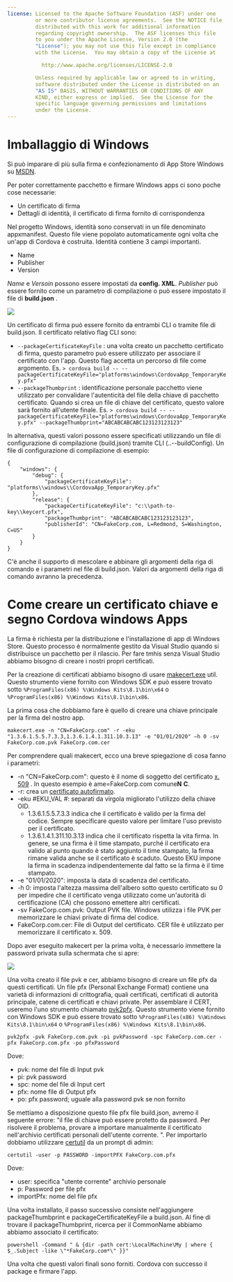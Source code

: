 ```yaml
---
license: Licensed to the Apache Software Foundation (ASF) under one
         or more contributor license agreements.  See the NOTICE file
         distributed with this work for additional information
         regarding copyright ownership.  The ASF licenses this file
         to you under the Apache License, Version 2.0 (the
         "License"); you may not use this file except in compliance
         with the License.  You may obtain a copy of the License at

           http://www.apache.org/licenses/LICENSE-2.0

         Unless required by applicable law or agreed to in writing,
         software distributed under the License is distributed on an
         "AS IS" BASIS, WITHOUT WARRANTIES OR CONDITIONS OF ANY
         KIND, either express or implied.  See the License for the
         specific language governing permissions and limitations
         under the License.
---
```


# Imballaggio di Windows

Si può imparare di più sulla firma e confezionamento di App Store Windows su [MSDN](https://msdn.microsoft.com/en-us/library/hh446593(v=vs.85).aspx).

Per poter correttamente pacchetto e firmare Windows apps ci sono poche cose necessarie:

  * Un certificato di firma
  * Dettagli di identità, il certificato di firma fornito di corrispondenza

Nel progetto Windows, identità sono conservati in un file denominato appxmanifest. Questo file viene popolato automaticamente ogni volta che un'app di Cordova è costruita. Identità contiene 3 campi importanti.

  * Name
  * Publisher
  * Version

*Name* e *Versoin* possono essere impostati da **config. XML**. *Publisher* può essere fornito come un parametro di compilazione o può essere impostato il file di **build.json** .

![](img/guide/platforms/win8/packaging.png)

Un certificato di firma può essere fornito da entrambi CLI o tramite file di build.json. Il certificato relativo flag CLI sono:

  * `--packageCertificateKeyFile` : una volta creato un pacchetto certificato di firma, questo parametro può essere utilizzato per associare il certificato con l'app. Questo flag accetta un percorso di file come argomento. Es. `> cordova build -- --packageCertificateKeyFile="platforms\windows\CordovaApp_TemporaryKey.pfx"`
  * `--packageThumbprint` : identificazione personale pacchetto viene utilizzato per convalidare l'autenticità del file della chiave di pacchetto certificato. Quando si crea un file di chiave del certificato, questo valore sarà fornito all'utente finale. Es. `> cordova build -- --packageCertificateKeyFile="platforms\windows\CordovaApp_TemporaryKey.pfx" --packageThumbprint="ABCABCABCABC123123123123"`

In alternativa, questi valori possono essere specificati utilizzando un file di configurazione di compilazione (build.json) tramite CLI (..--buildConfig). Un file di configurazione di compilazione di esempio:

    {
        "windows": {
            "debug": {
                "packageCertificateKeyFile": "platforms\\windows\\CordovaApp_TemporaryKey.pfx"
            },
            "release": {
                "packageCertificateKeyFile": "c:\\path-to-key\\keycert.pfx",
                "packageThumbprint": "ABCABCABCABC123123123123",
                "publisherId": "CN=FakeCorp.com, L=Redmond, S=Washington, C=US"
            }
        }
    }
    

C'è anche il supporto di mescolare e abbinare gli argomenti della riga di comando e i parametri nel file di build.json. Valori da argomenti della riga di comando avranno la precedenza.

# Come creare un certificato chiave e segno Cordova windows Apps

La firma è richiesta per la distribuzione e l'installazione di app di Windows Store. Questo processo è normalmente gestito da Visual Studio quando si distribuisce un pacchetto per il rilascio. Per fare tmhis senza Visual Studio abbiamo bisogno di creare i nostri propri certificati.

Per la creazione di certificati abbiamo bisogno di usare [makecert.exe](https://msdn.microsoft.com/en-us/library/ff548309(v=vs.85).aspx) util. Questo strumento viene fornito con Windows SDK e può essere trovato sotto `%ProgramFiles(x86) %\Windows Kits\8.1\bin\x64` o `%ProgramFiles(x86) %\Windows Kits\8.1\bin\x86`.

La prima cosa che dobbiamo fare è quello di creare una chiave principale per la firma del nostro app.

`makecert.exe -n "CN=FakeCorp.com" -r -eku "1.3.6.1.5.5.7.3.3,1.3.6.1.4.1.311.10.3.13" -e "01/01/2020" –h 0 -sv FakeCorp.com.pvk FakeCorp.com.cer`

Per comprendere quali makecert, ecco una breve spiegazione di cosa fanno i parametri:

  * -n "CN=FakeCorp.com": questo è il nome di soggetto del certificato [x. 509](http://en.wikipedia.org/wiki/X.509) . In questo esempio è ame=FakeCorp.com comune**N** **C**.
  * -r: crea un [certificato autofirmato](http://en.wikipedia.org/wiki/Self-signed_certificate).
  * -eku #EKU_VAL #: separati da virgola migliorato l'utilizzo della chiave OID. 
      * 1.3.6.1.5.5.7.3.3 indica che il certificato è valido per la firma del codice. Sempre specificare questo valore per limitare l'uso previsto per il certificato.
      * 1.3.6.1.4.1.311.10.3.13 indica che il certificato rispetta la vita firma. In genere, se una firma è il time stampato, purché il certificato era valido al punto quando è stato aggiunto il time stampato, la firma rimane valida anche se il certificato è scaduto. Questo EKU impone la firma in scadenza indipendentemente dal fatto se la firma è il time stampato.
  * -e "01/01/2020": imposta la data di scadenza del certificato. 
  * -h 0: imposta l'altezza massima dell'albero sotto questo certificato su 0 per impedire che il certificato venga utilizzato come un'autorità di certificazione (CA) che possono emettere altri certificati.
  * -sv FakeCorp.com.pvk: Output PVK file. Windows utilizza i file PVK per memorizzare le chiavi private di firma del codice.
  * FakeCorp.com.cer: File di Output del certificato. CER file è utilizzato per memorizzare il certificato x. 509.

Dopo aver eseguito makecert per la prima volta, è necessario immettere la password privata sulla schermata che si apre:

![](img/guide/platforms/win8/createprivatekeywindow.png)

Una volta creato il file pvk e cer, abbiamo bisogno di creare un file pfx da questi certificati. Un file pfx (Personal Exchange Format) contiene una varietà di informazioni di crittografia, quali certificati, certificati di autorità principale, catene di certificati e chiavi private. Per assemblare il CERT, useremo l'uno strumento chiamato [pvk2pfx](https://msdn.microsoft.com/en-us/library/ff550672(v=vs.85).aspx). Questo strumento viene fornito con Windows SDK e può essere trovato sotto `%ProgramFiles(x86) %\Windows Kits\8.1\bin\x64` o `%ProgramFiles(x86) %\Windows Kits\8.1\bin\x86`.

`pvk2pfx -pvk FakeCorp.com.pvk -pi pvkPassword -spc FakeCorp.com.cer -pfx FakeCorp.com.pfx -po pfxPassword`

Dove:

  * pvk: nome del file di Input pvk
  * pi: pvk password
  * spc: nome del file di Input cert
  * pfx: nome file di Output pfx
  * po: pfx password; uguale alla password pvk se non fornito

Se mettiamo a disposizione questo file pfx file build.json, avremo il seguente errore: "il file di chiave può essere protetto da password. Per risolvere il problema, provare a importare manualmente il certificato nell'archivio certificati personali dell'utente corrente. ". Per importarlo dobbiamo utilizzare [certutil](https://technet.microsoft.com/en-us/library/ee624045(v=ws.10).aspx) da un prompt di admin:

`certutil -user -p PASSWORD -importPFX FakeCorp.com.pfx`

Dove:

  * user: specifica "utente corrente" archivio personale
  * p: Password per file pfx
  * importPfx: nome del file pfx

Una volta installato, il passo successivo consiste nell'aggiungere packageThumbprint e packageCertificateKeyFile a build.json. Al fine di trovare il packageThumbprint, ricerca per il CommonName abbiamo abbiamo associato il certificato:

`powershell -Command " & {dir -path cert:\LocalMachine\My | where { $_.Subject -like \"*FakeCorp.com*\" }}"`

Una volta che questi valori finali sono forniti. Cordova con successo il package e firmare l'app.